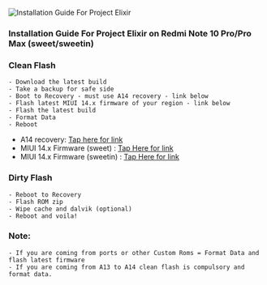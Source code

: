 ![Installation Guide For Project Elixir](https://i.imgur.com/42LxtAl.png)

### Installation Guide For Project Elixir on Redmi Note 10 Pro/Pro Max (sweet/sweetin)

### Clean Flash
```
- Download the latest build
- Take a backup for safe side
- Boot to Recovery - must use A14 recovery - link below
- Flash latest MIUI 14.x firmware of your region - link below
- Flash the latest build
- Format Data
- Reboot
```

- A14 recovery: [Tap here for link](https://www.pling.com/p/1630430/)
- MIUI 14.x Firmware (sweet) : [Tap Here for link](https://xiaomifirmwareupdater.com/firmware/sweet/)
- MIUI 14.x Firmware (sweetin) : [Tap Here for link](https://xiaomifirmwareupdater.com/firmware/sweetin/)

### Dirty Flash
```
- Reboot to Recovery
- Flash ROM zip
- Wipe cache and dalvik (optional)
- Reboot and voila!

```
### Note:
```
- If you are coming from ports or other Custom Roms = Format Data and flash latest firmware
- If you are coming from A13 to A14 clean flash is compulsory and format data.

```
